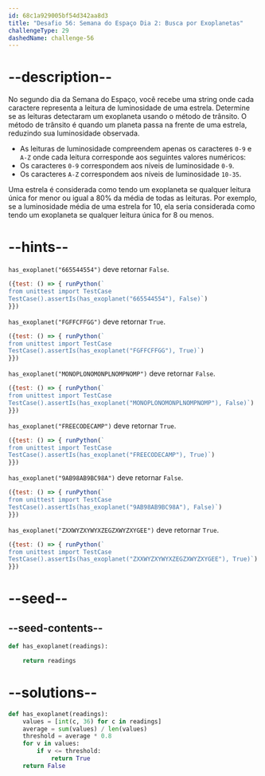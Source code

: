```yaml
---
id: 68c1a929005bf54d342aa8d3
title: "Desafio 56: Semana do Espaço Dia 2: Busca por Exoplanetas"
challengeType: 29
dashedName: challenge-56
---
```


# --description--

No segundo dia da Semana do Espaço, você recebe uma string onde cada caractere representa a leitura de luminosidade de uma estrela. Determine se as leituras detectaram um exoplaneta usando o método de trânsito. O método de trânsito é quando um planeta passa na frente de uma estrela, reduzindo sua luminosidade observada.

- As leituras de luminosidade compreendem apenas os caracteres `0-9` e `A-Z` onde cada leitura corresponde aos seguintes valores numéricos:
- Os caracteres `0-9` correspondem aos níveis de luminosidade `0-9`.
- Os caracteres `A-Z` correspondem aos níveis de luminosidade `10-35`.

Uma estrela é considerada como tendo um exoplaneta se qualquer leitura única for menor ou igual a 80% da média de todas as leituras. Por exemplo, se a luminosidade média de uma estrela for 10, ela seria considerada como tendo um exoplaneta se qualquer leitura única for 8 ou menos.

# --hints--

`has_exoplanet("665544554")` deve retornar `False`.

```js
({test: () => { runPython(`
from unittest import TestCase
TestCase().assertIs(has_exoplanet("665544554"), False)`)
}})
```

`has_exoplanet("FGFFCFFGG")` deve retornar `True`.

```js
({test: () => { runPython(`
from unittest import TestCase
TestCase().assertIs(has_exoplanet("FGFFCFFGG"), True)`)
}})
```

`has_exoplanet("MONOPLONOMONPLNOMPNOMP")` deve retornar `False`.

```js
({test: () => { runPython(`
from unittest import TestCase
TestCase().assertIs(has_exoplanet("MONOPLONOMONPLNOMPNOMP"), False)`)
}})
```

`has_exoplanet("FREECODECAMP")` deve retornar `True`.

```js
({test: () => { runPython(`
from unittest import TestCase
TestCase().assertIs(has_exoplanet("FREECODECAMP"), True)`)
}})
```

`has_exoplanet("9AB98AB9BC98A")` deve retornar `False`.

```js
({test: () => { runPython(`
from unittest import TestCase
TestCase().assertIs(has_exoplanet("9AB98AB9BC98A"), False)`)
}})
```

`has_exoplanet("ZXXWYZXYWYXZEGZXWYZXYGEE")` deve retornar `True`.

```js
({test: () => { runPython(`
from unittest import TestCase
TestCase().assertIs(has_exoplanet("ZXXWYZXYWYXZEGZXWYZXYGEE"), True)`)
}})
```

# --seed--

## --seed-contents--

```py
def has_exoplanet(readings):

    return readings
```

# --solutions--

```py
def has_exoplanet(readings):
    values = [int(c, 36) for c in readings]
    average = sum(values) / len(values)
    threshold = average * 0.8
    for v in values:
        if v <= threshold:
            return True
    return False
```
